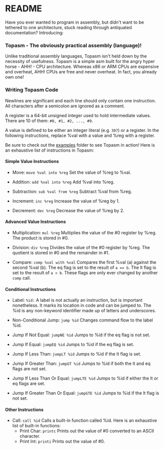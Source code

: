 # README
Have you ever wanted to program in assembly, but didn't want to be tethered to one architecture, stuck reading through antiquated documentation? Introducing:

### Topasm - The obviously practical assembly (language)!
Unlike traditional assembly languages, Topasm isn't held down by the necessity of usefulness.
Topasm is a simple asm built for the angry hyper horse - AHH! - CPU architecture.
Whereas x86 or ARM CPUs are expensive and overheat, AHH! CPUs are free and never overheat.
In fact, you already own one!

### Writing Topasm Code
Newlines are significant and each line should only contain one instruction.
All characters after a semicolon are ignored as a comment.

A register is a 64-bit unsigned integer used to hold intermediate values.
There are 10 of them: `#0, #1, #2, ..., #9`.

A value is defined to be either an integer literal (e.g. `307`) or a register.
In the following instructions, replace %val with a value and %reg with a register.

Be sure to check out the [examples](examples) folder to see Topasm in action!
Here is an exhaustive list of instructions in Topasm:

#### Simple Value Instructions
- Move: `move %val into %reg`
Set the value of %reg to %val.

- Addition: `add %val into %reg`
Add %val into %reg.

- Subtraction: `sub %val from %reg`
Subtract %val from %reg.

- Increment: `inc %reg`
Increase the value of %reg by 1.

- Decrement: `dec %reg`
Decrease the value of %reg by 2.

#### Advanced Value Instructions
- Multiplication: `mul %reg`
Multiplies the value of the #0 register by %reg.
The product is stored in #0.

- Division: `div %reg`
Divides the value of the #0 register by %reg.
The quotient is stored in #0 and the remainder in #1.

- Compare: `comp %val with %val`
Compares the first %val (a) against the second %val (b).
The eq flag is set to the result of `a == b`.
The lt flag is set to the result of `a < b`.
These flags are only ever changed by another `comp` call.

#### Conditional Instructions
- Label: `%id:`
A label is not actually an instruction, but is important nonetheless.
It marks its location in code and can be jumped to.
The %id is any non-keyword identifier made up of letters and underscores.

- Non-Conditional Jump: `jump %id`
Changes command flow to the label %id.

- Jump If Not Equal: `jumpNE %id`
Jumps to %id if the eq flag is not set.

- Jump If Equal: `jumpEQ %id`
Jumps to %id if the eq flag is set.

- Jump If Less Than: `jumpLT %id`
Jumps to %id if the lt flag is set.

- Jump If Greater Than: `jumpGT %id`
Jumps to %id if both the lt and eq flags are not set.

- Jump If Less Than Or Equal: `jumpLTE %id`
Jumps to %id if either the lt or eq flags are set.

- Jump If Greater Than Or Equal: `jumpGTE %id`
Jumps to %id if the lt flag is not set.

#### Other Instructions
- Call: `call %id`
Calls a built-in function called %id.
Here is an exhaustive list of built-in functions:
    - Print Char: `printc`
    Prints out the value of #0 converted to an ASCII character.
    - Print Int: `printi`
    Prints out the value of #0.
